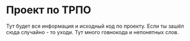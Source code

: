 # Проект по ТРПО

Тут будет вся информация и исходный код по проекту.
Если ты зашёл сюда случайно - то уходи. Тут много говнокода и непонятных слов.
